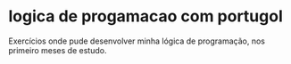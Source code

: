 # logica de progamacao com portugol
 Exercícios onde pude desenvolver minha lógica de programação, nos primeiro meses de estudo.
